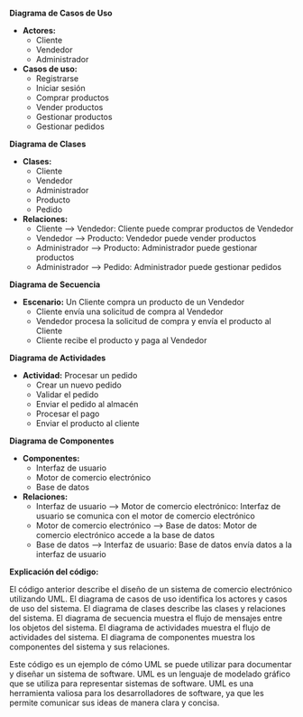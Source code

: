 **Diagrama de Casos de Uso**

* **Actores:**
    * Cliente
    * Vendedor
    * Administrador
* **Casos de uso:**
    * Registrarse
    * Iniciar sesión
    * Comprar productos
    * Vender productos
    * Gestionar productos
    * Gestionar pedidos

**Diagrama de Clases**

* **Clases:**
    * Cliente
    * Vendedor
    * Administrador
    * Producto
    * Pedido
* **Relaciones:**
    * Cliente --> Vendedor: Cliente puede comprar productos de Vendedor
    * Vendedor --> Producto: Vendedor puede vender productos
    * Administrador --> Producto: Administrador puede gestionar productos
    * Administrador --> Pedido: Administrador puede gestionar pedidos

**Diagrama de Secuencia**

* **Escenario:** Un Cliente compra un producto de un Vendedor
    * Cliente envía una solicitud de compra al Vendedor
    * Vendedor procesa la solicitud de compra y envía el producto al Cliente
    * Cliente recibe el producto y paga al Vendedor

**Diagrama de Actividades**

* **Actividad:** Procesar un pedido
    * Crear un nuevo pedido
    * Validar el pedido
    * Enviar el pedido al almacén
    * Procesar el pago
    * Enviar el producto al cliente

**Diagrama de Componentes**

* **Componentes:**
    * Interfaz de usuario
    * Motor de comercio electrónico
    * Base de datos
* **Relaciones:**
    * Interfaz de usuario --> Motor de comercio electrónico: Interfaz de usuario se comunica con el motor de comercio electrónico
    * Motor de comercio electrónico --> Base de datos: Motor de comercio electrónico accede a la base de datos
    * Base de datos --> Interfaz de usuario: Base de datos envía datos a la interfaz de usuario

**Explicación del código:**

El código anterior describe el diseño de un sistema de comercio electrónico utilizando UML. El diagrama de casos de uso identifica los actores y casos de uso del sistema. El diagrama de clases describe las clases y relaciones del sistema. El diagrama de secuencia muestra el flujo de mensajes entre los objetos del sistema. El diagrama de actividades muestra el flujo de actividades del sistema. El diagrama de componentes muestra los componentes del sistema y sus relaciones.

Este código es un ejemplo de cómo UML se puede utilizar para documentar y diseñar un sistema de software. UML es un lenguaje de modelado gráfico que se utiliza para representar sistemas de software. UML es una herramienta valiosa para los desarrolladores de software, ya que les permite comunicar sus ideas de manera clara y concisa.
